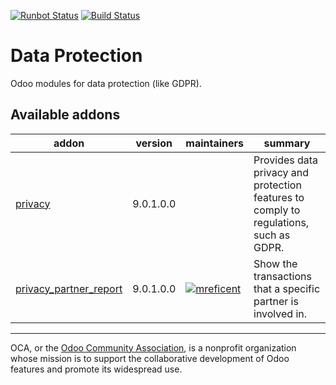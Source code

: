 [![Runbot Status](https://runbot.odoo-community.org/runbot/badge/flat/263/11.0.svg)](https://runbot.odoo-community.org/runbot/repo/github-com-oca-data-protection-263)
[![Build Status](https://travis-ci.org/OCA/data-protection.svg?branch=11.0)](https://travis-ci.org/OCA/data-protection)

# Data Protection

Odoo modules for data protection (like GDPR).

[//]: # (addons)

Available addons
----------------
addon | version | maintainers | summary
--- | --- | --- | ---
[privacy](privacy/) | 9.0.1.0.0 |  | Provides data privacy and protection features to comply to regulations, such as GDPR.
[privacy_partner_report](privacy_partner_report/) | 9.0.1.0.0 | [![mreficent](https://github.com/mreficent.png?size=30px)](https://github.com/mreficent) | Show the transactions that a specific partner is involved in.

[//]: # (end addons)

----

OCA, or the [Odoo Community Association](http://odoo-community.org/), is a nonprofit organization whose
mission is to support the collaborative development of Odoo features and
promote its widespread use.
